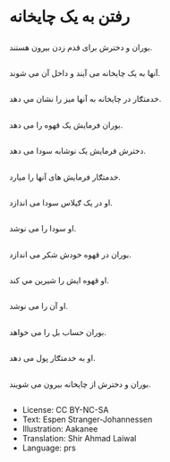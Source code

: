 # رفتن به يک چايخانه

##
بوران و دخترش برای قدم زدن بيرون هستند.

##
آنها به يک چايخانه می آیند و داخل آن می شوند.

##
خدمتګار در چايخانه به آنها ميز را نشان مي دهد.

##
بوران فرمایش یک قهوه را می دهد.

##
دخترش فرمایش يک نوشابه سودا می دهد.

##
خدمتګار فرمایش های آنها را میارد.

##
او در يک ګيلاس سودا می اندازد.

##
او سودا را می نوشد.

##
بوران در قهوه‌ خودش شکر می اندازد.

##
او قهوه ایش را شیرین مي کند.

##
او آن را می نوشد.

##
بوران حساب بل را می خواهد.

##
او به خدمتګار پول می دهد.

##
بوران و دخترش از چايخانه بيرون می شویند.

##
* License: CC BY-NC-SA
* Text: Espen Stranger-Johannessen
* Illustration: Aakanee
* Translation: Shir Ahmad Laiwal
* Language: prs

